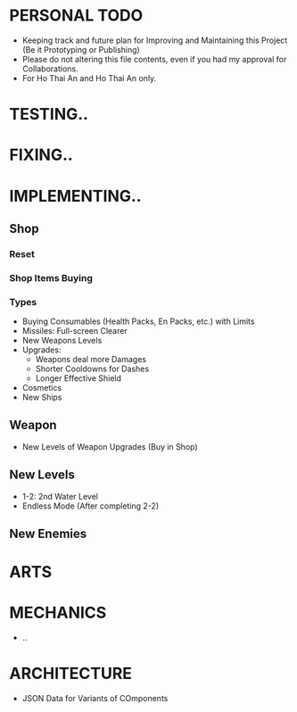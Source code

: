 # PERSONAL TODO
* Keeping track and future plan for Improving and Maintaining this Project (Be it Prototyping or Publishing)
* Please do not altering this file contents, even if you had my approval for Collaborations.
* For Ho Thai An and Ho Thai An only.

# TESTING..

# FIXING..

# IMPLEMENTING..

## Shop

### Reset

### Shop Items Buying

### Types
- Buying Consumables (Health Packs, En Packs, etc.) with Limits
- Missiles: Full-screen Clearer
- New Weapons Levels
- Upgrades: 
  - Weapons deal more Damages
  - Shorter Cooldowns for Dashes
  - Longer Effective Shield
- Cosmetics
- New Ships

## Weapon
- New Levels of Weapon Upgrades (Buy in Shop)

## New Levels
- 1-2: 2nd Water Level
- Endless Mode (After completing 2-2)

## New Enemies

# ARTS


# MECHANICS
- ..

# ARCHITECTURE
- JSON Data for Variants of COmponents

